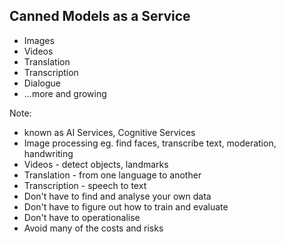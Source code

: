 ## Canned Models as a Service

- Images
- Videos
- Translation
- Transcription
- Dialogue
- ...more and growing

Note:
 - known as AI Services, Cognitive Services
 - Image processing eg. find faces, transcribe text, moderation, handwriting
 - Videos - detect objects, landmarks 
 - Translation - from one language to another
 - Transcription - speech to text
 - Don't have to find and analyse your own data
 - Don't have to figure out how to train and evaluate
 - Don't have to operationalise
 - Avoid many of the costs and risks
 